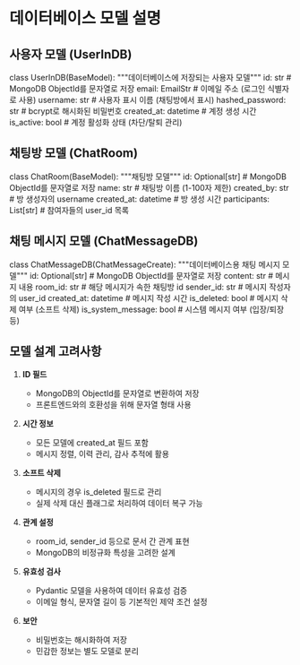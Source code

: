 # 데이터베이스 모델 설명

## 사용자 모델 (UserInDB) 

class UserInDB(BaseModel):
"""데이터베이스에 저장되는 사용자 모델"""
id: str # MongoDB ObjectId를 문자열로 저장
email: EmailStr # 이메일 주소 (로그인 식별자로 사용)
username: str # 사용자 표시 이름 (채팅방에서 표시)
hashed_password: str # bcrypt로 해시화된 비밀번호
created_at: datetime # 계정 생성 시간
is_active: bool # 계정 활성화 상태 (차단/탈퇴 관리)


## 채팅방 모델 (ChatRoom)

class ChatRoom(BaseModel):
"""채팅방 모델"""
id: Optional[str] # MongoDB ObjectId를 문자열로 저장
name: str # 채팅방 이름 (1-100자 제한)
created_by: str # 방 생성자의 username
created_at: datetime # 방 생성 시간
participants: List[str] # 참여자들의 user_id 목록



## 채팅 메시지 모델 (ChatMessageDB)
class ChatMessageDB(ChatMessageCreate):
"""데이터베이스용 채팅 메시지 모델"""
id: Optional[str] # MongoDB ObjectId를 문자열로 저장
content: str # 메시지 내용
room_id: str # 해당 메시지가 속한 채팅방 id
sender_id: str # 메시지 작성자의 user_id
created_at: datetime # 메시지 작성 시간
is_deleted: bool # 메시지 삭제 여부 (소프트 삭제)
is_system_message: bool # 시스템 메시지 여부 (입장/퇴장 등)


## 모델 설계 고려사항

1. **ID 필드**
   - MongoDB의 ObjectId를 문자열로 변환하여 저장
   - 프론트엔드와의 호환성을 위해 문자열 형태 사용

2. **시간 정보**
   - 모든 모델에 created_at 필드 포함
   - 메시지 정렬, 이력 관리, 감사 추적에 활용

3. **소프트 삭제**
   - 메시지의 경우 is_deleted 필드로 관리
   - 실제 삭제 대신 플래그로 처리하여 데이터 복구 가능

4. **관계 설정**
   - room_id, sender_id 등으로 문서 간 관계 표현
   - MongoDB의 비정규화 특성을 고려한 설계

5. **유효성 검사**
   - Pydantic 모델을 사용하여 데이터 유효성 검증
   - 이메일 형식, 문자열 길이 등 기본적인 제약 조건 설정

6. **보안**
   - 비밀번호는 해시화하여 저장
   - 민감한 정보는 별도 모델로 분리
